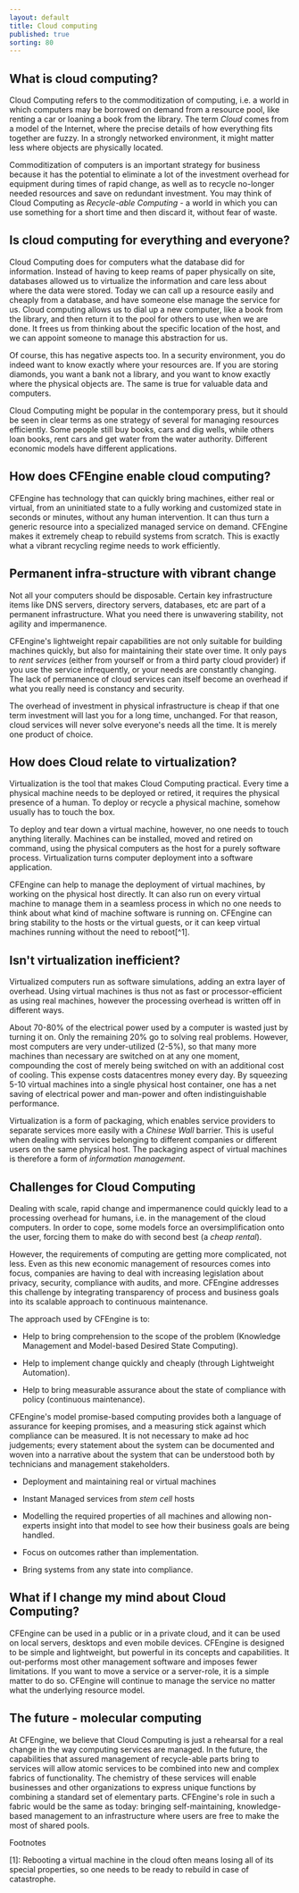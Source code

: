 ```yaml
---
layout: default
title: Cloud computing
published: true
sorting: 80
---
```


## What is cloud computing?

Cloud Computing refers to the commoditization of computing, i.e. a world in
which computers may be borrowed on demand from a resource pool, like renting a
car or loaning a book from the library. The term _Cloud_ comes from a model of
the Internet, where the precise details of how everything fits together are
fuzzy. In a strongly networked environment, it might matter less where objects
are physically located.

Commoditization of computers is an important strategy for business because it
has the potential to eliminate a lot of the investment overhead for equipment
during times of rapid change, as well as to recycle no-longer needed resources
and save on redundant investment. You may think of Cloud Computing as
_Recycle-able Computing_ - a world in which you can use something for a short
time and then discard it, without fear of waste.

## Is cloud computing for everything and everyone?

Cloud Computing does for computers what the database did for information.
Instead of having to keep reams of paper physically on site, databases allowed
us to virtualize the information and care less about where the data were stored.
Today we can call up a resource easily and cheaply from a database, and have
someone else manage the service for us. Cloud computing allows us to dial up a
new computer, like a book from the library, and then return it to the pool for
others to use when we are done. It frees us from thinking about the specific
location of the host, and we can appoint someone to manage this abstraction for
us.

Of course, this has negative aspects too. In a security environment, you do
indeed want to know exactly where your resources are. If you are storing
diamonds, you want a bank not a library, and you want to know exactly where the
physical objects are. The same is true for valuable data and computers.

Cloud Computing might be popular in the contemporary press, but it should be
seen in clear terms as one strategy of several for managing resources
efficiently. Some people still buy books, cars and dig wells, while others loan
books, rent cars and get water from the water authority. Different economic
models have different applications.

## How does CFEngine enable cloud computing?

CFEngine has technology that can quickly bring machines, either real or virtual,
from an uninitiated state to a fully working and customized state in seconds or
minutes, without any human intervention. It can thus turn a generic resource
into a specialized managed service on demand. CFEngine makes it extremely cheap
to rebuild systems from scratch. This is exactly what a vibrant recycling regime
needs to work efficiently.

## Permanent infra-structure with vibrant change

Not all your computers should be disposable. Certain key infrastructure items
like DNS servers, directory servers, databases, etc are part of a permanent
infrastructure. What you need there is unwavering stability, not agility and
impermanence.

CFEngine's lightweight repair capabilities are not only suitable for building
machines quickly, but also for maintaining their state over time. It only pays
to _rent services_ (either from yourself or from a third party cloud provider)
if you use the service infrequently, or your needs are constantly changing. The
lack of permanence of cloud services can itself become an overhead if what you
really need is constancy and security.

The overhead of investment in physical infrastructure is cheap if that one term
investment will last you for a long time, unchanged. For that reason, cloud
services will never solve everyone's needs all the time. It is merely one
product of choice.

## How does Cloud relate to virtualization?

Virtualization is the tool that makes Cloud Computing practical. Every time a
physical machine needs to be deployed or retired, it requires the physical
presence of a human. To deploy or recycle a physical machine, somehow usually
has to touch the box.

To deploy and tear down a virtual machine, however, no one needs to touch
anything literally. Machines can be installed, moved and retired on command,
using the physical computers as the host for a purely software process.
Virtualization turns computer deployment into a software application.

CFEngine can help to manage the deployment of virtual machines, by working on
the physical host directly. It can also run on every virtual machine to manage
them in a seamless process in which no one needs to think about what kind of
machine software is running on. CFEngine can bring stability to the hosts or the
virtual guests, or it can keep virtual machines running without the need to
reboot[^1].

## Isn't virtualization inefficient?

Virtualized computers run as software simulations, adding an extra layer of
overhead. Using virtual machines is thus not as fast or processor-efficient as
using real machines, however the processing overhead is written off in different
ways.

About 70-80% of the electrical power used by a computer is wasted just by
turning it on. Only the remaining 20% go to solving real problems. However, most
computers are very under-utilized (2-5%), so that many more machines than
necessary are switched on at any one moment, compounding the cost of merely
being switched on with an additional cost of cooling. This expense costs
datacentres money every day. By squeezing 5-10 virtual machines into a single
physical host container, one has a net saving of electrical power and man-power
and often indistinguishable performance.

Virtualization is a form of packaging, which enables service providers to
separate services more easily with a _Chinese Wall_ barrier. This is useful when
dealing with services belonging to different companies or different users on the
same physical host. The packaging aspect of virtual machines is therefore a form
of _information management_.

## Challenges for Cloud Computing

Dealing with scale, rapid change and impermanence could quickly lead to a
processing overhead for humans, i.e. in the management of the cloud computers.
In order to cope, some models force an oversimplification onto the user, forcing
them to make do with second best (a _cheap rental_).

However, the requirements of computing are getting more complicated, not less.
Even as this new economic management of resources comes into focus, companies
are having to deal with increasing legislation about privacy, security,
compliance with audits, and more. CFEngine addresses this challenge by
integrating transparency of process and business goals into its scalable
approach to continuous maintenance.

The approach used by CFEngine is to:


 * Help to bring comprehension to the scope of the problem (Knowledge Management
   and Model-based Desired State Computing).

 * Help to implement change quickly and cheaply (through Lightweight
   Automation).

 * Help to bring measurable assurance about the state of compliance with policy
   (continuous maintenance).

CFEngine's model promise-based computing provides both a language of assurance
for keeping promises, and a measuring stick against which compliance can be
measured. It is not necessary to make ad hoc judgements; every statement about
the system can be documented and woven into a narrative about the system that
can be understood both by technicians and management stakeholders.

* Deployment and maintaining real or virtual machines

* Instant Managed services from _stem cell_ hosts

* Modelling the required properties of all machines and allowing non-experts
  insight into that model to see how their business goals are being handled.

* Focus on outcomes rather than implementation.

* Bring systems from any state into compliance.

## What if I change my mind about Cloud Computing?

CFEngine can be used in a public or in a private cloud, and it can be used on
local servers, desktops and even mobile devices. CFEngine is designed to be
simple and lightweight, but powerful in its concepts and capabilities. It
out-performs most other management software and imposes fewer limitations. If
you want to move a service or a server-role, it is a simple matter to do so.
CFEngine will continue to manage the service no matter what the underlying
resource model.

## The future - molecular computing

At CFEngine, we believe that Cloud Computing is just a rehearsal for a real
change in the way computing services are managed. In the future, the
capabilities that assured management of recycle-able parts bring to services
will allow atomic services to be combined into new and complex fabrics of
functionality. The chemistry of these services will enable businesses and other
organizations to express unique functions by combining a standard set of
elementary parts. CFEngine's role in such a fabric would be the same as today:
bringing self-maintaining, knowledge-based management to an infrastructure where
users are free to make the most of shared pools.

Footnotes

[1]: Rebooting a virtual machine in the cloud often means losing all of its special properties, so one needs to be ready to rebuild in case of catastrophe.
